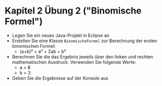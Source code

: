 # Kapitel 2 Übung 2 ("Binomische Formel")

- Legen Sie ein neues Java-Projekt in Eclipse an
- Erstellen Sie eine Klasse ```BinomischeFormel``` zur Berechnung der ersten binomischen Formel:
  - (a+b)² = a² + 2ab + b²
- Berechnen Sie die das Ergebnis jeweils über den linken und rechten mathematischen Ausdruck. Verwenden Sie folgende Werte:
  - a = 8
  - b = 3
- Geben Sie die Ergebnisse auf der Konsole aus
